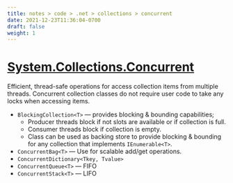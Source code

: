 ```yaml
---
title: notes > code > .net > collections > concurrent
date: 2021-12-23T11:36:04-0700
draft: false
weight: 1
---
```

# [System.Collections.Concurrent](https://docs.microsoft.com/en-us/dotnet/api/system.collections.concurrent?view=net-6.0)
Efficient, thread-safe operations for access collection items from multiple threads.
Concurrent collection classes do not require user code to take any locks when accessing items.

- `BlockingCollection<T>` — provides blocking & bounding capabilities;
  - Producer threads block if not slots are available or if collection is full.
  - Consumer threads block if collection is empty.
  - Class can be used as backing store to provide blocking & bounding for any collection that implements `IEnumerable<T>`.
- `ConcurrentBag<T>` — Use for scalable add/get operations.
- `ConcurrentDictionary<Tkey, Tvalue>`
- `ConcurrentQueue<T>` — FIFO
- `ConcurrentStack<T>` — LIFO
